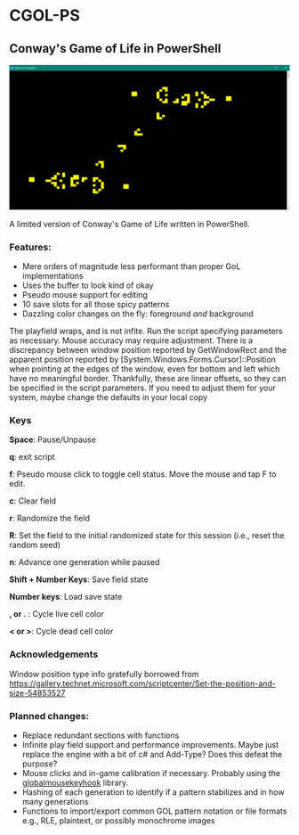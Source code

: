 # CGOL-PS
## Conway's Game of Life in PowerShell

![screen](/img/duelinggospergliderguns.png)

A limited version of Conway's Game of Life written in PowerShell.

### Features:
* Mere orders of magnitude less performant than proper GoL implementations
* Uses the buffer to look kind of okay
* Pseudo mouse support for editing
* 10 save slots for all those spicy patterns
* Dazzling color changes on the fly: foreground _and_ background

The playfield wraps, and is not infite. Run the script specifying parameters as necessary. Mouse accuracy may require adjustment. There is a discrepancy between window position reported by GetWindowRect and the apparent position reported by \[System.Windows.Forms.Cursor\]::Position when pointing at the edges of the window, even for bottom and left which have no meaningful border. Thankfully, these are linear offsets, so they can be specified in the script parameters. If you need to adjust them for your system, maybe change the defaults in your local copy 

### Keys
**Space**: Pause/Unpause

**q**: exit script

**f**: Pseudo mouse click to toggle cell status. Move the mouse and tap F to edit. 

**c**: Clear field

**r**: Randomize the field

**R**: Set the field to the initial randomized state for this session (i.e., reset the random seed)

**n**: Advance one generation while paused

**Shift + Number Keys**: Save field state 

**Number keys**: Load save state

**, or .** : Cycle live cell color

**< or >**: Cycle dead cell color

### Acknowledgements
Window position type info gratefully borrowed from https://gallery.technet.microsoft.com/scriptcenter/Set-the-position-and-size-54853527

### Planned changes:
* Replace redundant sections with functions
* Infinite play field support and performance improvements. Maybe just replace the engine with a bit of c# and Add-Type? Does this defeat the purpose?
* Mouse clicks and in-game calibration if necessary. Probably using the [globalmousekeyhook](http://github.com) library.
* Hashing of each generation to identify if a pattern stabilizes and in how many generations
* Functions to import/export common GOL pattern notation or file formats e.g., RLE, plaintext, or possibly monochrome images
